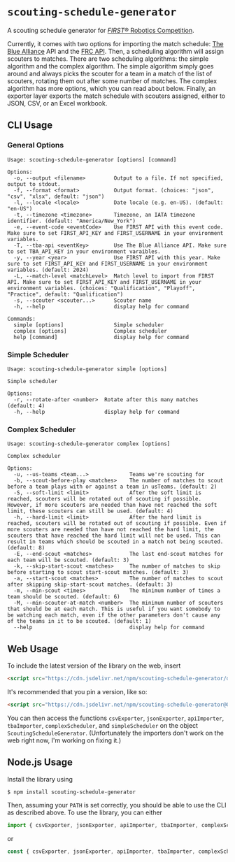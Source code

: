 # `scouting-schedule-generator`

A scouting schedule generator for [*FIRST*® Robotics Competition](https://www.firstinspires.org/robotics/frc).

Currently, it comes with two options for importing the match schedule: [The Blue Alliance](thebluealliance.com) API and the [FRC API](https://frc-events.firstinspires.org/services/api). Then, a scheduling algorithm will assign scouters to matches. There are two scheduling algorithms: the simple algorithm and the complex algorithm. The simple algorithm simply goes around and always picks the scouter for a team in a match of the list of scouters, rotating them out after some number of matches. The complex algorithm has more options, which you can read about below. Finally, an exporter layer exports the match schedule with scouters assigned, either to JSON, CSV, or an Excel workbook.

## CLI Usage
### General Options
```
Usage: scouting-schedule-generator [options] [command]

Options:
  -o, --output <filename>         Output to a file. If not specified, output to stdout.
  -f, --format <format>           Output format. (choices: "json", "csv", "xlsx", default: "json")
  -l, --locale <locale>           Date locale (e.g. en-US). (default: "en-US")
  -t, --timezone <timezone>       Timezone, an IATA timezone identifier. (default: "America/New_York")
  -e, --event-code <eventCode>    Use FIRST API with this event code. Make sure to set FIRST_API_KEY and FIRST_USERNAME in your environment variables.
  -T, --tba-api <eventKey>        Use The Blue Alliance API. Make sure to set TBA_API_KEY in your environment varaibles.
  -y, --year <year>               Use FIRST API with this year. Make sure to set FIRST_API_KEY and FIRST_USERNAME in your environment variables. (default: 2024)
  -L, --match-level <matchLevel>  Match level to import from FIRST API. Make sure to set FIRST_API_KEY and FIRST_USERNAME in your environment variables. (choices: "Qualification", "Playoff", "Practice", default: "Qualification")
  -s, --scouter <scouter...>      Scouter name
  -h, --help                      display help for command

Commands:
  simple [options]                Simple scheduler
  complex [options]               Complex scheduler
  help [command]                  display help for command
```
### Simple Scheduler
```
Usage: scouting-schedule-generator simple [options]

Simple scheduler

Options:
  -r, --rotate-after <number>  Rotate after this many matches (default: 4)
  -h, --help                   display help for command
```
### Complex Scheduler
```
Usage: scouting-schedule-generator complex [options]

Complex scheduler

Options:
  -u, --us-teams <team...>             Teams we're scouting for
  -b, --scout-before-play <matches>    The number of matches to scout before a team plays with or against a team in usTeams. (default: 2)
  -S, --soft-limit <limit>             After the soft limit is reached, scouters will be rotated out of scouting if possible. However, if more scouters are needed than have not reached the soft limit, these scouters can still be used. (default: 4)
  -h, --hard-limit <limit>             After the hard limit is reached, scouters will be rotated out of scouting if possible. Even if more scouters are needed than have not reached the hard limit, the scouters that have reached the hard limit will not be used. This can result in teams which should be scouted in a match not being scouted. (default: 8)
  -E, --end-scout <matches>            The last end-scout matches for each team will be scouted. (default: 3)
  -k, --skip-start-scout <matches>     The number of matches to skip before starting to scout start-scout matches. (default: 3)
  -a, --start-scout <matches>          The number of matches to scout after skipping skip-start-scout matches. (default: 3)
  -m, --min-scout <times>              The minimum number of times a team should be scouted. (default: 6)
  -M, --min-scouter-at-match <number>  The minimum number of scouters that should be at each match. This is useful if you want somebody to be watching each match, even if the other parameters don't cause any of the teams in it to be scouted. (default: 1)
  --help                               display help for command
```

## Web Usage

To include the latest version of the library on the web, insert
```html
<script src="https://cdn.jsdelivr.net/npm/scouting-schedule-generator/dist/index.web.js" />
```
It's recommended that you pin a version, like so:
```html
<script src="https://cdn.jsdelivr.net/npm/scouting-schedule-generator@0.3.0/dist/index.web.js" />
```
You can then access the functions `csvExporter`, `jsonExporter`, `apiImporter`, `tbaImporter`, `complexScheduler`, and `simpleScheduler` on the object `ScoutingScheduleGenerator`. (Unfortunately the importers don't work on the web right now, I'm working on fixing it.)

## Node.js Usage

Install the library using
```bash
$ npm install scouting-schedule-generator
```
Then, assuming your `PATH` is set correctly, you should be able to use the CLI as described above. To use the library, you can either 
```js
import { csvExporter, jsonExporter, apiImporter, tbaImporter, complexScheduler, simpleScheduler } from "scouting-schedule-generator";
```
or
```js
const { csvExporter, jsonExporter, apiImporter, tbaImporter, complexScheduler, simpleScheduler } = require("scouting-schedule-generator");
```